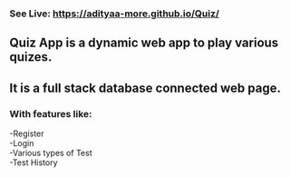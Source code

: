 ### See Live: https://adityaa-more.github.io/Quiz/ 

## Quiz App is a dynamic web app to play various quizes.
## It is a full stack database connected web page.
### With features like:				
-Register <br/>	
-Login <br/>
-Various types of Test<br/>
-Test History<br/>
